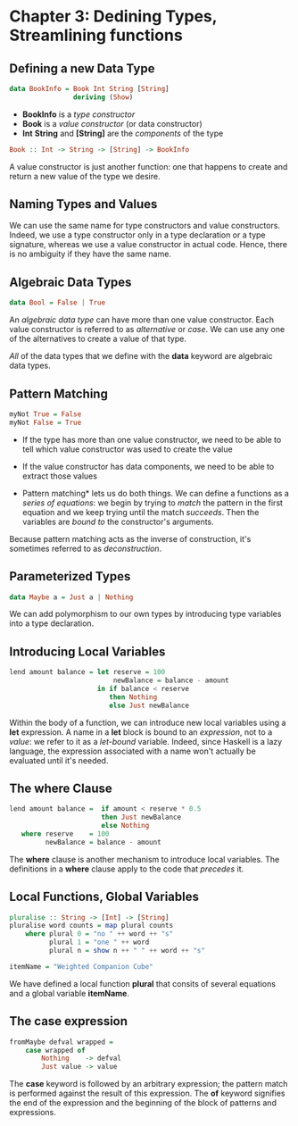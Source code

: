 # Chapter 3: Dedining Types, Streamlining functions

## Defining a new Data Type

```haskell
data BookInfo = Book Int String [String]
                deriving (Show)
```

* **BookInfo** is a *type constructor*
* **Book** is a *value constructor* (or data constructor)
* **Int** **String** and **[String]** are the *components* of the type

```haskell
Book :: Int -> String -> [String] -> BookInfo
```

A value constructor is just another function: one that happens to create and return a new value of the type we desire.

## Naming Types and Values

We can use the same name for type constructors and value constructors. Indeed, we use a type constructor only in a type declaration or a type signature, whereas we use a value constructor in actual code. Hence, there is no ambiguity if they have the same name.

## Algebraic Data Types

```haskell
data Bool = False | True
```

An *algebraic data type* can have more than one value constructor. Each value constructor is referred to as *alternative* or *case*. We can use any one of the alternatives to create a value of that type.

*All* of the data types that we define with the **data** keyword are algebraic data types.

## Pattern Matching

```haskell
myNot True = False
myNot False = True
```

* If the type has more than one value constructor, we need to be able to tell which
value constructor was used to create the value
* If the value constructor has data components, we need to be able to extract those
values

* Pattern matching* lets us do both things. We can define a functions as a *series of equations*: we begin by trying to *match* the pattern in the first equation and we keep trying until the match *succeeds*. Then the variables are *bound to* the constructor's arguments.

Because pattern matching acts as the inverse of construction, it's sometimes referred to as *deconstruction*.

## Parameterized Types

```haskell
data Maybe a = Just a | Nothing
```

We can add polymorphism to our own types by introducing type variables into a type declaration.

## Introducing Local Variables

```haskell
lend amount balance = let reserve = 100
                          newBalance = balance - amount
                      in if balance < reserve
                         then Nothing
                         else Just newBalance
```

Within the body of a function, we can introduce new local variables using a **let** expression. A name in a **let** block is bound to an *expression*, not to a *value*: we refer to it as a *let-bound* variable. Indeed, since Haskell is a lazy language, the expression associated with a name won't actually be evaluated until it's needed.


## The where Clause

```haskell
lend amount balance =  if amount < reserve * 0.5
                       then Just newBalance
                       else Nothing
   where reserve    = 100
         newBalance = balance - amount
```

The **where** clause is another mechanism to introduce local variables. The definitions in a **where** clause apply to the code that *precedes* it.

## Local Functions, Global Variables

```haskell
pluralise :: String -> [Int] -> [String]
pluralise word counts = map plural counts
    where plural 0 = "no " ++ word ++ "s"
          plural 1 = "one " ++ word
          plural n = show n ++ " " ++ word ++ "s"

itemName = "Weighted Companion Cube"
```

We have defined a local function **plural** that consits of several equations and a global variable **itemName**.

## The case expression

```haskell
fromMaybe defval wrapped =
    case wrapped of
        Nothing    -> defval
        Just value -> value
```

The **case** keyword is followed by an arbitrary expression; the pattern match is performed against the result of this expression. The **of** keyword signifies the end of the expression and the beginning of the block of patterns and expressions.
